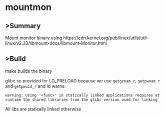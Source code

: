 <h1>mountmon</h1>

<h2>>Summary</h2>
Mount monitor binary using https://cdn.kernel.org/pub/linux/utils/util-linux/v2.33/libmount-docs/libmount-Monitor.html

<h2>>Build</h2>
make builds the binary

glibc.so provided for LD_PRELOAD because we use  `getgrnam_r`, `getpwnam_r` and `getpwuid_r` and ld warns:
```
warning: Using '<func>' in statically linked applications requires at runtime the shared libraries from the glibc version used for linking`
```
All libs are statically linked otherwise

